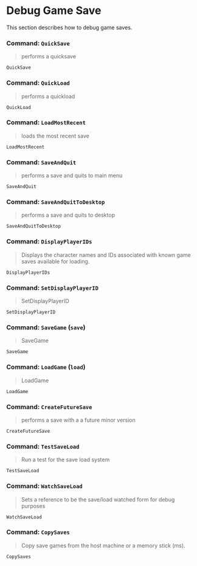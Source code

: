 # Debug Game Save
This section describes how to debug game saves.


### Command: `QuickSave`
> performs a quicksave
```
QuickSave
```

### Command: `QuickLoad`
> performs a quickload
```
QuickLoad
```

### Command: `LoadMostRecent`
> loads the most recent save
```
LoadMostRecent
```

### Command: `SaveAndQuit`
> performs a save and quits to main menu
```
SaveAndQuit
```

### Command: `SaveAndQuitToDesktop`
> performs a save and quits to desktop
```
SaveAndQuitToDesktop
```

### Command: `DisplayPlayerIDs`
> Displays the character names and IDs associated with known game saves available for loading.
```
DisplayPlayerIDs
```

### Command: `SetDisplayPlayerID`
> SetDisplayPlayerID <filename>
```
SetDisplayPlayerID
```

### Command: `SaveGame` (`save`)
> SaveGame <filename>
```
SaveGame
```

### Command: `LoadGame` (`load`)
> LoadGame <filename>
```
LoadGame
```

### Command: `CreateFutureSave`
> performs a save with a a future minor version
```
CreateFutureSave
```

### Command: `TestSaveLoad`
> Run a test for the save load system
```
TestSaveLoad
```

### Command: `WatchSaveLoad`
> Sets a reference to be the save/load watched form for debug purposes
```
WatchSaveLoad
```

### Command: `CopySaves`
> Copy save games from the host machine or a memory stick (ms).
```
CopySaves
```
